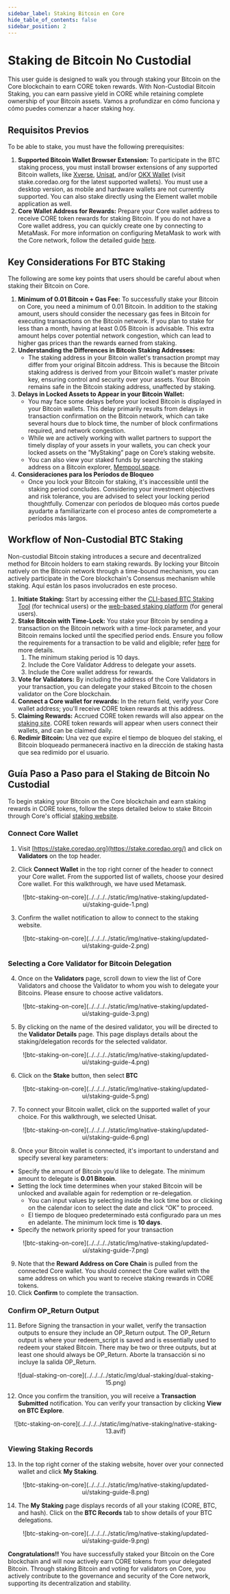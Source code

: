 ```yaml
---
sidebar_label: Staking Bitcoin en Core
hide_table_of_contents: false
sidebar_position: 2
---
```


# Staking de Bitcoin No Custodial

This user guide is designed to walk you through staking your Bitcoin on the Core blockchain to earn CORE token rewards. With Non-Custodial Bitcoin Staking, you can earn passive yield in CORE while retaining complete ownership of your Bitcoin assets. Vamos a profundizar en cómo funciona y cómo puedes comenzar a hacer staking hoy.

## Requisitos Previos

To be able to stake, you must have the following prerequisites:

1. **Supported Bitcoin Wallet Browser Extension:** To participate in the BTC staking process, you must install browser extensions of any supported Bitcoin wallets, like [Xverse](https://chromewebstore.google.com/detail/xverse-wallet/idnnbdplmphpflfnlkomgpfbpcgelopg?hl=en-GB\&authuser=1), [Unisat](https://chromewebstore.google.com/detail/unisat-wallet/ppbibelpcjmhbdihakflkdcoccbgbkpo), and/or [OKX Wallet](https://chromewebstore.google.com/detail/okx-wallet/mcohilncbfahbmgdjkbpemcciiolgcge) (visit stake.coredao.org for the latest supported wallets). You must use a desktop version, as mobile and hardware wallets are not currently supported. You can also stake directly using the Element wallet mobile application as well.
2. **Core Wallet Address for Rewards:** Prepare your Core wallet address to receive CORE token rewards for staking Bitcoin. If you do not have a Core wallet address, you can quickly create one by connecting to MetaMask. For more information on configuring MetaMask to work with the Core network, follow the detailed guide [here](https://docs.coredao.org/docs/Dev-Guide/core-mainnet-wallet-config).

## **Key Considerations For BTC Staking**

The following are some key points that users should be careful about when staking their Bitcoin on Core.

1. **Minimum of 0.01 Bitcoin \+ Gas Fee:** To successfully stake your Bitcoin on Core, you need a minimum of 0.01 Bitcoin. In addition to the staking amount, users should consider the necessary gas fees in Bitcoin for executing transactions on the Bitcoin network. If you plan to stake for less than a month, having at least 0.05 Bitcoin is advisable. This extra amount helps cover potential network congestion, which can lead to higher gas prices than the rewards earned from staking.
2. **Understanding the Differences in Bitcoin Staking Addresses:**
   - The staking address in your Bitcoin wallet's transaction prompt may differ from your original Bitcoin address. This is because the Bitcoin staking address is derived from your Bitcoin wallet's master private key, ensuring control and security over your assets. Your Bitcoin remains safe in the Bitcoin staking address, unaffected by staking.
3. **Delays in Locked Assets to Appear in your Bitcoin Wallet:**
   - You may face some delays before your locked Bitcoin is displayed in your Bitcoin wallets. This delay primarily results from delays in transaction confirmation on the Bitcoin network, which can take several hours due to block time, the number of block confirmations required, and network congestion.
   - While we are actively working with wallet partners to support the timely display of your assets in your wallets, you can check your locked assets on the ”MyStaking” page on Core’s staking website.
   - You can also view your staked funds by searching the staking address on a Bitcoin explorer, [Mempool.space](https://mempool.space/).
4. **Consideraciones para los Períodos de Bloqueo**
   - Once you lock your Bitcoin for staking, it's inaccessible until the staking period concludes. Considering your investment objectives and risk tolerance, you are advised to select your locking period thoughtfully. Comenzar con períodos de bloqueo más cortos puede ayudarte a familiarizarte con el proceso antes de comprometerte a períodos más largos.

## Workflow of Non-Custodial BTC Staking

Non-custodial Bitcoin staking introduces a secure and decentralized method for Bitcoin holders to earn staking rewards. By locking your Bitcoin natively on the Bitcoin network through a time-bound mechanism, you can actively participate in the Core blockchain's Consensus mechanism while staking. Aquí están los pasos involucrados en este proceso.

1. **Initiate Staking:** Start by accessing either the [CLI-based BTC Staking Tool](https://github.com/coredao-org/btc-staking-tool) (for technical users) or the [web-based staking platform](https://stake.coredao.org/) (for general users).
2. **Stake Bitcoin with Time-Lock:** You stake your Bitcoin by sending a transaction on the Bitcoin network with a time-lock parameter, and your Bitcoin remains locked until the specified period ends. Ensure you follow the requirements for a transaction to be valid and eligible; refer [here](https://docs.google.com/document/d/1DfhLwMfANGYhcJe4UiyRJxpw1FvFX6k-QQK4cMYYOls/edit?tab=t.0#heading=h.mwjq55dgslw5) for more details.
   1. The minimum staking period is 10 days.
   2. Include the Core Validator Address to delegate your assets.
   3. Include the Core wallet address for rewards.
3. **Vote for Validators:** By including the address of the Core Validators in your transaction, you can delegate your staked Bitcoin to the chosen validator on the Core blockchain.
4. **Connect a Core wallet for rewards:** In the return field, verify your Core wallet address; you'll receive CORE token rewards at this address.
5. **Claiming Rewards:** Accrued CORE token rewards will also appear on the [staking site](http://stake.coredao.org/). CORE token rewards will appear when users connect their wallets, and can be claimed daily.
6. **Redimir Bitcoin:** Una vez que expire el tiempo de bloqueo del staking, el Bitcoin bloqueado permanecerá inactivo en la dirección de staking hasta que sea redimido por el usuario.

## Guía Paso a Paso para el Staking de Bitcoin No Custodial

To begin staking your Bitcoin on the Core blockchain and earn staking rewards in CORE tokens, follow the steps detailed below to stake Bitcoin through Core's official [staking website](http://stake.coredao.org/).

### Connect Core Wallet

1. Visit [https://stake.coredao.org](https://stake.coredao.org/) and click on **Validators** on the top header.

2. Click **Connect Wallet** in the top right corner of the header to connect your Core wallet. From the supported list of wallets, choose your desired Core wallet. For this walkthrough, we have used Metamask.

<p align="center">
![btc-staking-on-core](../../../../static/img/native-staking/updated-ui/staking-guide-1.png)
</p>

3. Confirm the wallet notification to allow to connect to the staking website.

<p align="center">
![btc-staking-on-core](../../../../static/img/native-staking/updated-ui/staking-guide-2.png)
</p>

### Selecting a Core Validator for Bitcoin Delegation

4. Once on the **Validators** page, scroll down to view the list of Core Validators and choose the Validator to whom you wish to delegate your Bitcoins. Please ensure to choose active validators.

<p align="center">
![btc-staking-on-core](../../../../static/img/native-staking/updated-ui/staking-guide-3.png)
</p>

5. By clicking on the name of the desired validator, you will be directed to the **Validator Details** page. This page displays details about the staking/delegation records for the selected validator.

<p align="center">
![btc-staking-on-core](../../../../static/img/native-staking/updated-ui/staking-guide-4.png)
</p>

6. Click on the **Stake** button, then select **BTC**

<p align="center">
![btc-staking-on-core](../../../../static/img/native-staking/updated-ui/staking-guide-5.png)
</p>

7. To connect your Bitcoin wallet, click on the supported wallet of your choice. For this walkthrough, we selected Unisat.

<p align="center">
![btc-staking-on-core](../../../../static/img/native-staking/updated-ui/staking-guide-6.png)
</p>

8. Once your Bitcoin wallet is connected, it's important to understand and specify several key parameters:

- Specify the amount of Bitcoin you’d like to delegate. The minimum amount to delegate is **0.01 Bitcoin**.
- Setting the lock time determines when your staked Bitcoin will be unlocked and available again for redemption or re-delegation.
  - You can input values by selecting inside the lock time box or clicking on the calendar icon to select the date and click “OK” to proceed.
  - El tiempo de bloqueo predeterminado está configurado para un mes en adelante. The minimum lock time is **10 days**.
- Specify the network priority speed for your transaction

<p align="center">
![btc-staking-on-core](../../../../static/img/native-staking/updated-ui/staking-guide-7.png)
</p>

9. Note that the **Reward Address on Core Chain** is pulled from the connected Core wallet. You should connect the Core wallet with the same address on which you want to receive staking rewards in CORE tokens.
10. Click **Confirm** to complete the transaction.

### Confirm OP\_Return Output

11. Before Signing the transaction in your wallet, verify the transaction outputs to ensure they include an OP\_Return output. The OP\_Return output is where your redeem\_script is saved and is essentially used to redeem your staked Bitcoin. There may be two or three outputs, but at least one should always be OP\_Return. Aborte la transacción si no incluye la salida OP\_Return.

<p align="center">
![dual-staking-on-core](../../../../static/img/dual-staking/dual-staking-15.png)
</p>

12. Once you confirm the transition, you will receive a **Transaction Submitted** notification. You can verify your transaction by clicking **View on BTC Explore**.

<p align="center">
![btc-staking-on-core](../../../../static/img/native-staking/native-staking-13.avif)
</p>

### Viewing Staking Records

13. In the top right corner of the staking website, hover over your connected wallet and click **My Staking**.

<p align="center">
![btc-staking-on-core](../../../../static/img/native-staking/updated-ui/staking-guide-8.png)
</p>

14. The **My Staking** page displays records of all your staking (CORE, BTC, and hash). Click on the **BTC Records** tab to show details of your BTC delegations.

<p align="center">
![btc-staking-on-core](../../../../static/img/native-staking/updated-ui/staking-guide-9.png)
</p>

**Congratulations!!** You have successfully staked your Bitcoin on the Core blockchain and will now actively earn CORE tokens from your delegated Bitcoin. Through staking Bitcoin and voting for validators on Core, you actively contribute to the governance and security of the Core network, supporting its decentralization and stability.
